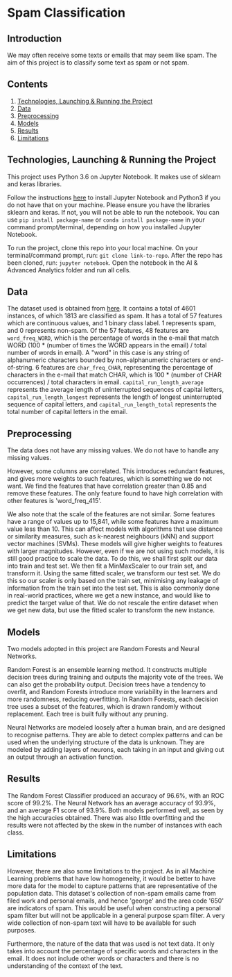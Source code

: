 # Spam Classification

## Introduction
We may often receive some texts or emails that may seem like spam. The aim of this project is to classify some text as spam or not spam.

## Contents
1. [Technologies, Launching & Running the Project](#technologies--launching---running-the-project)
2. [Data](#data)
3. [Preprocessing](#preprocessing)
4. [Models](#models)
5. [Results](#results)
6. [Limitations](#limitations)

## Technologies, Launching & Running the Project
This project uses Python 3.6 on Jupyter Notebook. It makes use of sklearn and keras libraries.

Follow the instructions [here](https://jupyter.readthedocs.io/en/latest/install.html) to install Jupyter Notebook and Python3 if you do not have that on your machine. Please ensure you have the libraries sklearn and keras. If not, you will not be able to run the notebook. You can use `pip install package-name` or `conda install package-name` in your command prompt/terminal, depending on how you installed Jupyter Notebook.

To run the project, clone this repo into your local machine. On your terminal/command prompt, run: `git clone link-to-repo`.
After the repo has been cloned, run: `jupyter notebook`.
Open the notebook in the AI & Advanced Analytics folder and run all cells.

## Data
The dataset used is obtained from [here](https://archive.ics.uci.edu/ml/datasets/Spambase). It contains a total of 4601 instances, of which 1813 are classified as spam. It has a total of 57 features which are continuous values, and 1 binary class label. 1 represents spam, and 0 represents non-spam.
Of the 57 features, 48 features are `word_freq_WORD`, which is the percentage of words in the e-mail that match WORD (100 * (number of times the WORD appears in the email) / total number of words in email).  A "word" in this case is any string of alphanumeric characters bounded by non-alphanumeric characters or end-of-string.
6 features are `char_freq_CHAR`, representing the percentage of characters in the e-mail that match CHAR, which is 100 * (number of CHAR occurrences) / total characters in email.
`capital_run_length_average` represents the average length of uninterrupted sequences of capital letters, `capital_run_length_longest` represents the length of longest uninterrupted sequence of capital letters, and `capital_run_length_total` represents the total number of capital letters in the email.

## Preprocessing
The data does not have any missing values. We do not have to handle any missing values.

However, some columns are correlated. This introduces redundant features, and gives more weights to such features, which is something we do not want.
We find the features that have correlation greater than 0.85 and remove these features. The only feature found to have high correlation with other features is 'word_freq_415'.

We also note that the scale of the features are not similar. Some features have a range of values up to 15,841, while some features have a maximum value less than 10. This can affect models with algorithms that use distance or similarity measures, such as k-nearest neighbours (kNN) and support vector machines (SVMs). These models will give higher weights to features with larger magnitudes. However, even if we are not using such models, it is still good practice to scale the data.
To do this, we shall first split our data into train and test set. We then fit a MinMaxScaler to our train set, and transform it. Using the same fitted scaler, we transform our test set. We do this so our scaler is only based on the train set, minimising any leakage of information from the train set into the test set. This is also commonly done in real-world practices, where we get a new instance, and would like to predict the target value of that. We do not rescale the entire dataset when we get new data, but use the fitted scaler to transform the new instance.

## Models
Two models adopted in this project are Random Forests and Neural Networks.

Random Forest is an ensemble learning method. It constructs multiple decision trees during training and outputs the majority vote of the trees. We can also get the probability output. Decision trees have a tendency to overfit, and Random Forests introduce more variability in the learners and more randomness, reducing overfitting. In Random Forests, each decision tree uses a subset of the features, which is drawn randomly without replacement. Each tree is built fully without any pruning.

Neural Networks are modeled loosely after a human brain, and are designed to recognise patterns. They are able to detect complex patterns and can be used when the underlying structure of the data is unknown. They are modeled by adding layers of neurons, each taking in an input and giving out an output through an activation function.

## Results
The Random Forest Classifier produced an accuracy of 96.6%, with an ROC score of 99.2%.
The Neural Network has an average accuracy of 93.9%, and an average F1 score of 93.9%.
Both models performed well, as seen by the high accuracies obtained. There was also little overfitting and the results were not affected by the skew in the number of instances with each class.

## Limitations
However, there are also some limitations to the project. As in all Machine Learning problems that have low homogeneity, it would be better to have more data for the model to capture patterns that are representative of the population data. This dataset's collection of non-spam emails came from filed work and personal emails, and hence 'george' and the area code '650' are indicators of spam. This would be useful when constructing a personal spam filter but will not be applicable in a general purpose spam filter. A very wide collection of non-spam text will have to be available for such purposes.

Furthermore, the nature of the data that was used is not text data. It only takes into account the percentage of specific words and characters in the email. It does not include other words or characters and there is no understanding of the context of the text.







